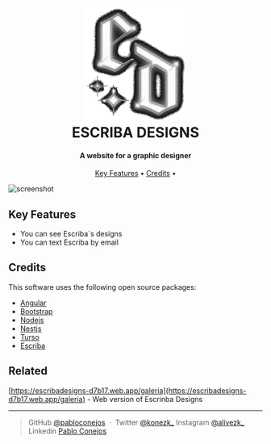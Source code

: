 
<h1 align="center">
  <br>
  <a href="https://escribadesigns-d7b17.web.app/galeria"><img 
    src="./src/assets/logos/logo_ed.png" alt="Icono Spotify" width="200"></a>
  <br>
  ESCRIBA DESIGNS
  <br>
</h1>

<h4 align="center">A website for a graphic designer</h4>


<p align="center">
  <a href="#key-features">Key Features</a> •
  <a href="#credits">Credits</a> •
</p>

![screenshot](./src/assets/otros/1716820618445.jpg)

## Key Features

* You can see Escriba´s designs
* You can text Escriba by email

## Credits

This software uses the following open source packages:

- [Angular](https://angular.io/)
- [Bootstrap](https://getbootstrap.com/)
- [Nodejs](https://nodejs.org/en/)
- [Nestjs](https://nestjs.com/)
- [Turso](https://turso.tech/)
- [Escriba](https://www.instagram.com/escribadesigns/)

## Related

[https://escribadesigns-d7b17.web.app/galeria](https://escribadesigns-d7b17.web.app/galeria) - Web version of Escrinba Designs

---

> GitHub [@pabloconejos](https://github.com/pabloconejos) &nbsp;&middot;&nbsp;
> Twitter [@konezk_](https://twitter.com/konezk_)
> Instagram [@alivezk_](https://www.instagram.com/alivezk_/)
> Linkedin [Pablo Conejos](www.linkedin.com/in/pablo-conejos-chirivella-145024252)


